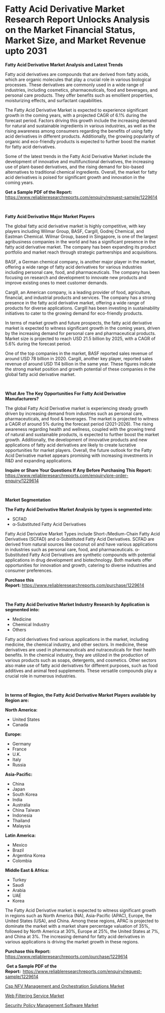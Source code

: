 <p><h1>Fatty Acid Derivative Market Research Report Unlocks Analysis on the Market Financial Status, Market Size, and Market Revenue upto 2031</h1></p><p><strong>Fatty Acid Derivative Market Analysis and Latest Trends</strong></p>
<p><p>Fatty acid derivatives are compounds that are derived from fatty acids, which are organic molecules that play a crucial role in various biological processes. These derivatives are commonly used in a wide range of industries, including cosmetics, pharmaceuticals, food and beverages, and personal care products. They offer benefits such as emollient properties, moisturizing effects, and surfactant capabilities.</p><p>The Fatty Acid Derivative Market is expected to experience significant growth in the coming years, with a projected CAGR of 6.1% during the forecast period. Factors driving this growth include the increasing demand for natural and sustainable ingredients in various industries, as well as the rising awareness among consumers regarding the benefits of using fatty acid derivatives in different products. Additionally, the growing popularity of organic and eco-friendly products is expected to further boost the market for fatty acid derivatives.</p><p>Some of the latest trends in the Fatty Acid Derivative Market include the development of innovative and multifunctional derivatives, the increasing use of plant-based derivatives, and the rising demand for bio-based alternatives to traditional chemical ingredients. Overall, the market for fatty acid derivatives is poised for significant growth and innovation in the coming years.</p></p>
<p><strong>Get a Sample PDF of the Report:&nbsp;</strong> <a href="https://www.reliableresearchreports.com/enquiry/request-sample/1229614">https://www.reliableresearchreports.com/enquiry/request-sample/1229614</a></p>
<p>&nbsp;</p>
<p><strong>Fatty Acid Derivative Major Market Players</strong></p>
<p><p>The global fatty acid derivative market is highly competitive, with key players including Wilmar Group, BASF, Cargill, Godrej Chemical, and Eastman Chemical. Wilmar Group, based in Singapore, is one of the largest agribusiness companies in the world and has a significant presence in the fatty acid derivative market. The company has been expanding its product portfolio and market reach through strategic partnerships and acquisitions. </p><p>BASF, a German chemical company, is another major player in the market, offering a wide range of fatty acid derivatives for various industries including personal care, food, and pharmaceuticals. The company has been focusing on research and development to innovate new products and improve existing ones to meet customer demands.</p><p>Cargill, an American company, is a leading provider of food, agriculture, financial, and industrial products and services. The company has a strong presence in the fatty acid derivative market, offering a wide range of products for diverse applications. Cargill has been investing in sustainability initiatives to cater to the growing demand for eco-friendly products.</p><p>In terms of market growth and future prospects, the fatty acid derivative market is expected to witness significant growth in the coming years, driven by the increasing demand for personal care and pharmaceutical products. Market size is projected to reach USD 21.5 billion by 2025, with a CAGR of 5.6% during the forecast period.</p><p>One of the top companies in the market, BASF reported sales revenue of around USD 78 billion in 2020. Cargill, another key player, reported sales revenue of around USD 114 billion in the same year. These figures indicate the strong market position and growth potential of these companies in the global fatty acid derivative market.</p></p>
<p>&nbsp;</p>
<p><strong>What Are The Key Opportunities For Fatty Acid Derivative Manufacturers?</strong></p>
<p><p>The global Fatty Acid Derivative market is experiencing steady growth driven by increasing demand from industries such as personal care, pharmaceuticals, and food & beverages. The market is projected to witness a CAGR of around 5% during the forecast period (2021-2026). The rising awareness regarding health and wellness, coupled with the growing trend of natural and sustainable products, is expected to further boost the market growth. Additionally, the development of innovative products and new applications of fatty acid derivatives are likely to create lucrative opportunities for market players. Overall, the future outlook for the Fatty Acid Derivative market appears promising with increasing investments in R&D and expanding applications.</p></p>
<p><strong>Inquire or Share Your Questions If Any Before Purchasing This Report:</strong> <a href="https://www.reliableresearchreports.com/enquiry/pre-order-enquiry/1229614">https://www.reliableresearchreports.com/enquiry/pre-order-enquiry/1229614</a></p>
<p>&nbsp;</p>
<p><strong>Market Segmentation</strong></p>
<p><strong>The Fatty Acid Derivative Market Analysis by types is segmented into:</strong></p>
<p><ul><li>SCFAD</li><li>α-Substituted Fatty Acid Derivatives</li></ul></p>
<p><p>Fatty Acid Derivative Market Types include Short-/Medium-Chain Fatty Acid Derivatives (SCFAD) and α-Substituted Fatty Acid Derivatives. SCFAD are derived from natural sources like coconut oil and have various applications in industries such as personal care, food, and pharmaceuticals. α-Substituted Fatty Acid Derivatives are synthetic compounds with potential applications in drug development and biotechnology. Both markets offer opportunities for innovation and growth, catering to diverse industries and consumer preferences.</p></p>
<p><strong>Purchase this Report:&nbsp;</strong><a href="https://www.reliableresearchreports.com/purchase/1229614">https://www.reliableresearchreports.com/purchase/1229614</a></p>
<p>&nbsp;</p>
<p><strong>The Fatty Acid Derivative Market Industry Research by Application is segmented into:</strong></p>
<p><ul><li>Medicine</li><li>Chemical Industry</li><li>Others</li></ul></p>
<p><p>Fatty acid derivatives find various applications in the market, including medicine, the chemical industry, and other sectors. In medicine, these derivatives are used in pharmaceuticals and nutraceuticals for their health benefits. In the chemical industry, they are utilized in the production of various products such as soaps, detergents, and cosmetics. Other sectors also make use of fatty acid derivatives for different purposes, such as food additives and animal feed supplements. These versatile compounds play a crucial role in numerous industries.</p></p>
<p>&nbsp;</p>
<p><strong>In terms of Region, the Fatty Acid Derivative Market Players available by Region are:</strong></p>
<p>
    <p> <strong> North America: </strong>
        <ul>
            <li>United States</li>
            <li>Canada</li>
        </ul>
        </p> 
    <p> <strong> Europe: </strong>
        <ul>
            <li>Germany</li>
            <li>France</li>
            <li>U.K.</li>
            <li>Italy</li>
            <li>Russia</li>
        </ul>
        </p> 
    <p> <strong> Asia-Pacific: </strong>
        <ul>
            <li>China</li>
            <li>Japan</li>
            <li>South Korea</li>
            <li>India</li>
            <li>Australia</li>
            <li>China Taiwan</li>
            <li>Indonesia</li>
            <li>Thailand</li>
            <li>Malaysia</li>
        </ul>
        </p> 
    <p> <strong> Latin America: </strong>
        <ul>
            <li>Mexico</li>
            <li>Brazil</li>
            <li>Argentina Korea</li>
            <li>Colombia</li>
        </ul>
        </p> 
    <p> <strong> Middle East & Africa: </strong>
        <ul>
            <li>Turkey</li>
            <li>Saudi</li>
            <li>Arabia</li>
            <li>UAE</li>
            <li>Korea</li>
        </ul>
    </p>
    </p>
<p><p>The Fatty Acid Derivative market is expected to witness significant growth in regions such as North America (NA), Asia-Pacific (APAC), Europe, the United States (USA), and China. Among these regions, APAC is projected to dominate the market with a market share percentage valuation of 35%, followed by North America at 30%, Europe at 25%, the United States at 7%, and China at 3%. The increasing demand for fatty acid derivatives in various applications is driving the market growth in these regions.</p></p>
<p><strong>Purchase this Report: </strong><a href="https://www.reliableresearchreports.com/purchase/1229614">https://www.reliableresearchreports.com/purchase/1229614</a></p>
<p>&nbsp;<strong>Get a Sample PDF of the Report:&nbsp;&nbsp;</strong><a href="https://www.reliableresearchreports.com/enquiry/request-sample/1229614">https://www.reliableresearchreports.com/enquiry/request-sample/1229614</a></p>
<p><strong></strong></p>
<p><p><a href="https://view.publitas.com/reportprime-1/csp-nfv-management-and-orchestration-solutions-market-with-the-goal-of-estimating-the-market-size-and-future-growth-potential-of-various-market-segments-based-on-component-applications-end-user-and-region/">Csp NFV Management and Orchestration Solutions Market</a></p><p><a href="https://view.publitas.com/reportprime-1/web-filtering-service-market-centers-on-aspects-such-as-market-growth-market-share-market-opportunity-and-projected-forecasts-spanning-from-2023-to-2030/">Web Filtering Service Market</a></p><p><a href="https://view.publitas.com/reportprime-1/security-policy-management-software-market-centers-on-aspects-such-as-market-growth-market-share-market-opportunity-and-projected-forecasts-spanning-from-2023-to-2030/">Security Policy Management Software Market</a></p></p>